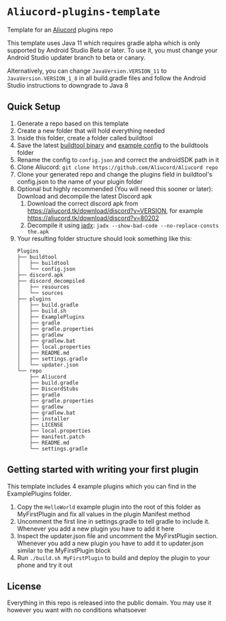 # `Aliucord-plugins-template`

Template for an [Aliucord](https://github.com/Aliucord) plugins repo

This template uses Java 11 which requires gradle alpha which is only supported by Android Studio Beta or later.
To use it, you must change your Android Studio updater branch to beta or canary.

Alternatively, you can change `JavaVersion.VERSION_11` to `JavaVersion.VERSION_1_8` in all build.gradle files and follow
the Android Studio instructions to downgrade to Java 8

## Quick Setup

1. Generate a repo based on this template
2. Create a new folder that will hold everything needed
3. Inside this folder, create a folder called buildtool
4. Save the latest [buildtool binary](https://github.com/Aliucord/buildtool/releases/latest/download/buildtool) and [example config](https://github.com/Aliucord/buildtool/blob/main/config.example.json) to the buildtools folder
5. Rename the config to `config.json` and correct the androidSDK path in it
6. Clone Aliucord: `git clone https://github.com/Aliucord/Aliucord repo`
7. Clone your generated repo and change the plugins field in buildtool's config.json to the name of your plugin folder
8. Optional but highly recommended (You will need this sooner or later): Download and decompile the latest Discord apk
   1. Download the correct discord apk from <https://aliucord.tk/download/discord?v=VERSION>, for example <https://aliucord.tk/download/discord?v=80202>
   2. Decompile it using [jadx](https://github.com/skylot/jadx): `jadx --show-bad-code --no-replace-consts the.apk`
9. Your resulting folder structure should look something like this:
    ```
    Plugins
    ├── buildtool
    │   ├── buildtool
    │   └── config.json
    ├── discord.apk
    ├── discord_decompiled
    │   ├── resources
    │   └── sources
    ├── plugins
    │   ├── build.gradle
    │   ├── build.sh
    │   ├── ExamplePlugins
    │   ├── gradle
    │   ├── gradle.properties
    │   ├── gradlew
    │   ├── gradlew.bat
    │   ├── local.properties
    │   ├── README.md
    │   ├── settings.gradle
    │   └── updater.json
    └── repo
        ├── Aliucord
        ├── build.gradle
        ├── DiscordStubs
        ├── gradle
        ├── gradle.properties
        ├── gradlew
        ├── gradlew.bat
        ├── installer
        ├── LICENSE
        ├── local.properties
        ├── manifest.patch
        ├── README.md
        └── settings.gradle
    ```

## Getting started with writing your first plugin

This template includes 4 example plugins which you can find in the ExamplePlugins folder.

1. Copy the `HelloWorld` example plugin into the root of this folder as MyFirstPlugin and fix all values in the plugin Manifest method
2. Uncomment the first line in settings.gradle to tell gradle to include it. Whenever you add a new plugin you have to add it here
3. Inspect the updater.json file and uncomment the MyFirstPlugin section. Whenever you add a new plugin you have to add it to updater.json similar to the MyFirstPlugin block
4. Run `./build.sh MyFirstPlugin` to build and deploy the plugin to your phone and try it out

## License

Everything in this repo is released into the public domain. You may use it however you want with no conditions whatsoever
